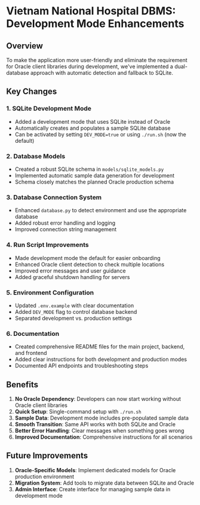 # Vietnam National Hospital DBMS: Development Mode Enhancements

## Overview

To make the application more user-friendly and eliminate the requirement for Oracle client libraries during development, we've implemented a dual-database approach with automatic detection and fallback to SQLite.

## Key Changes

### 1. SQLite Development Mode
- Added a development mode that uses SQLite instead of Oracle
- Automatically creates and populates a sample SQLite database
- Can be activated by setting `DEV_MODE=true` or using `./run.sh` (now the default)

### 2. Database Models
- Created a robust SQLite schema in `models/sqlite_models.py`
- Implemented automatic sample data generation for development
- Schema closely matches the planned Oracle production schema

### 3. Database Connection System
- Enhanced `database.py` to detect environment and use the appropriate database
- Added robust error handling and logging
- Improved connection string management

### 4. Run Script Improvements
- Made development mode the default for easier onboarding
- Enhanced Oracle client detection to check multiple locations
- Improved error messages and user guidance
- Added graceful shutdown handling for servers

### 5. Environment Configuration
- Updated `.env.example` with clear documentation
- Added `DEV_MODE` flag to control database backend
- Separated development vs. production settings

### 6. Documentation
- Created comprehensive README files for the main project, backend, and frontend
- Added clear instructions for both development and production modes
- Documented API endpoints and troubleshooting steps

## Benefits

1. **No Oracle Dependency**: Developers can now start working without Oracle client libraries
2. **Quick Setup**: Single-command setup with `./run.sh`
3. **Sample Data**: Development mode includes pre-populated sample data
4. **Smooth Transition**: Same API works with both SQLite and Oracle
5. **Better Error Handling**: Clear messages when something goes wrong
6. **Improved Documentation**: Comprehensive instructions for all scenarios

## Future Improvements

1. **Oracle-Specific Models**: Implement dedicated models for Oracle production environment
2. **Migration System**: Add tools to migrate data between SQLite and Oracle
3. **Admin Interface**: Create interface for managing sample data in development mode 